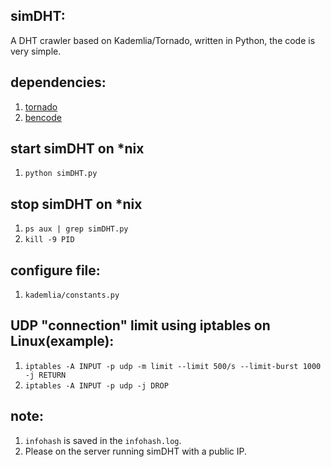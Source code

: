 simDHT:
-------
A DHT crawler based on Kademlia/Tornado, written in Python, the code is very simple.

dependencies:
------------
1. [tornado](https://pypi.python.org/pypi/tornado/3.2)
2. [bencode](https://pypi.python.org/pypi/bencode/1.0)


start simDHT on *nix
--------------------
1. `python simDHT.py`


stop simDHT on *nix
-------------------
1. `ps aux | grep simDHT.py`
2. `kill -9 PID`


configure file:
---------------
1. `kademlia/constants.py`

UDP "connection" limit using iptables on Linux(example):
--------------------------------------------------------
1. `iptables -A INPUT -p udp -m limit --limit 500/s --limit-burst 1000 -j RETURN`
2. `iptables -A INPUT -p udp -j DROP`

note:
-----
1. `infohash` is saved in the `infohash.log`.
2. Please on the server running simDHT with a public IP.
